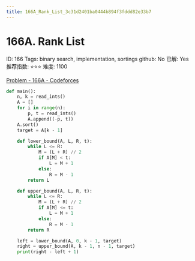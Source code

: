 ```yaml
---
title: 166A_Rank_List_3c31d2401ba0444b894f3fddd82e33b7
---
```


# 166A. Rank List

ID: 166
Tags: binary search, implementation, sortings
github: No
已解: Yes
推荐指数: ⭐⭐⭐
难度: 1100

[Problem - 166A - Codeforces](https://codeforces.com/problemset/problem/166/A)

```python
def main():
    n, k = read_ints()
    A = []
    for i in range(n):
        p, t = read_ints()
        A.append((-p, t))
    A.sort()
    target = A[k - 1]

    def lower_bound(A, L, R, t):
        while L <= R:
            M = (L + R) // 2
            if A[M] < t:
                L = M + 1
            else:
                R = M - 1
        return L

    def upper_bound(A, L, R, t):
        while L <= R:
            M = (L + R) // 2
            if A[M] <= t:
                L = M + 1
            else:
                R = M - 1
        return R

    left = lower_bound(A, 0, k - 1, target)
    right = upper_bound(A, k - 1, n - 1, target)
    print(right - left + 1)
```